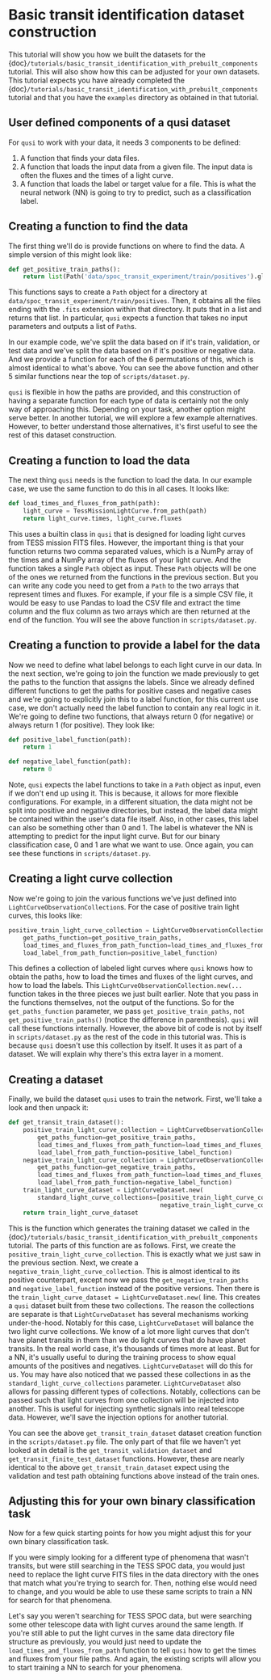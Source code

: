 # Basic transit identification dataset construction

This tutorial will show you how we built the datasets for the {doc}`/tutorials/basic_transit_identification_with_prebuilt_components` tutorial. This will also show how this can be adjusted for your own datasets. This tutorial expects you have already completed the {doc}`/tutorials/basic_transit_identification_with_prebuilt_components` tutorial and that you have the `examples` directory as obtained in that tutorial.

## User defined components of a qusi dataset

For `qusi` to work with your data, it needs 3 components to be defined:

1. A function that finds your data files.
2. A function that loads the input data from a given file. The input data is often the fluxes and the times of a light curve.
3. A function that loads the label or target value for a file. This is what the neural network (NN) is going to try to predict, such as a classification label.

## Creating a function to find the data

The first thing we'll do is provide functions on where to find the data. A simple version of this might look like:

```python
def get_positive_train_paths():
    return list(Path('data/spoc_transit_experiment/train/positives').glob('*.fits'))
```

This functions says to create a `Path` object for a directory at `data/spoc_transit_experiment/train/positives`. Then, it obtains all the files ending with the `.fits` extension within that directory. It puts that in a list and returns that list. In particular, `qusi` expects a function that takes no input parameters and outputs a list of `Path`s.

In our example code, we've split the data based on if it's train, validation, or test data and we've split the data based on if it's positive or negative data. And we provide a function for each of the 6 permutations of this, which is almost identical to what's above. You can see the above function and other 5 similar functions near the top of `scripts/dataset.py`.

`qusi` is flexible in how the paths are provided, and this construction of having a separate function for each type of data is certainly not the only way of approaching this. Depending on your task, another option might serve better. In another tutorial, we will explore a few example alternatives. However, to better understand those alternatives, it's first useful to see the rest of this dataset construction.

## Creating a function to load the data

The next thing `qusi` needs is the function to load the data. In our example case, we use the same function to do this in all cases. It looks like:

```python
def load_times_and_fluxes_from_path(path):
    light_curve = TessMissionLightCurve.from_path(path)
    return light_curve.times, light_curve.fluxes
```

This uses a builtin class in `qusi` that is designed for loading light curves from TESS mission FITS files. However, the important thing is that your function returns two comma separated values, which is a NumPy array of the times and a NumPy array of the fluxes of your light curve. And the function takes a single `Path` object as input. These `Path` objects will be one of the ones we returned from the functions in the previous section. But you can write any code you need to get from a `Path` to the two arrays that represent times and fluxes. For example, if your file is a simple CSV file, it would be easy to use Pandas to load the CSV file and extract the time column and the flux column as two arrays which are then returned at the end of the function. You will see the above function in `scripts/dataset.py`.

## Creating a function to provide a label for the data

Now we need to define what label belongs to each light curve in our data. In the next section, we're going to join the function we made previously to get the paths to the function that assigns the labels. Since we already defined different functions to get the paths for positive cases and negative cases and we're going to explicitly join this to a label function, for this current use case, we don't actually need the label function to contain any real logic in it. We're going to define two functions, that always return 0 (for negative) or always return 1 (for positive). They look like:

```python
def positive_label_function(path):
    return 1

def negative_label_function(path):
    return 0
```

Note, `qusi` expects the label functions to take in a `Path` object as input, even if we don't end up using it. This is because, it allows for more flexible configurations. For example, in a different situation, the data might not be split into positive and negative directories, but instead, the label data might be contained within the user's data file itself. Also, in other cases, this label can also be something other than 0 and 1. The label is whatever the NN is attempting to predict for the input light curve. But for our binary classification case, 0 and 1 are what we want to use. Once again, you can see these functions in `scripts/dataset.py`.

## Creating a light curve collection

Now we're going to join the various functions we've just defined into `LightCurveObservationCollection`s. For the case of positive train light curves, this looks like:

```python
positive_train_light_curve_collection = LightCurveObservationCollection.new(
    get_paths_function=get_positive_train_paths,
    load_times_and_fluxes_from_path_function=load_times_and_fluxes_from_path,
    load_label_from_path_function=positive_label_function)
```

This defines a collection of labeled light curves where `qusi` knows how to obtain the paths, how to load the times and fluxes of the light curves, and how to load the labels. This `LightCurveObservationCollection.new(...` function takes in the three pieces we just built earlier. Note that you pass in the functions themselves, not the output of the functions. So for the `get_paths_function` parameter, we pass `get_positive_train_paths`, not `get_positive_train_paths()` (notice the difference in parenthesis). `qusi` will call these functions internally. However, the above bit of code is not by itself in `scripts/dataset.py` as the rest of the code in this tutorial was. This is because `qusi` doesn't use this collection by itself. It uses it as part of a dataset. We will explain why there's this extra layer in a moment.

## Creating a dataset

Finally, we build the dataset `qusi` uses to train the network. First, we'll take a look and then unpack it:

```python
def get_transit_train_dataset():
    positive_train_light_curve_collection = LightCurveObservationCollection.new(
        get_paths_function=get_positive_train_paths,
        load_times_and_fluxes_from_path_function=load_times_and_fluxes_from_path,
        load_label_from_path_function=positive_label_function)
    negative_train_light_curve_collection = LightCurveObservationCollection.new(
        get_paths_function=get_negative_train_paths,
        load_times_and_fluxes_from_path_function=load_times_and_fluxes_from_path,
        load_label_from_path_function=negative_label_function)
    train_light_curve_dataset = LightCurveDataset.new(
        standard_light_curve_collections=[positive_train_light_curve_collection,
                                          negative_train_light_curve_collection])
    return train_light_curve_dataset
```

This is the function which generates the training dataset we called in the {doc}`/tutorials/basic_transit_identification_with_prebuilt_components` tutorial. The parts of this function are as follows. First, we create the `positive_train_light_curve_collection`. This is exactly what we just saw in the previous section. Next, we create a `negative_train_light_curve_collection`. This is almost identical to its positive counterpart, except now we pass the `get_negative_train_paths` and `negative_label_function` instead of the positive versions. Then there is the `train_light_curve_dataset = LightCurveDataset.new(` line. This creates a `qusi` dataset built from these two collections. The reason the collections are separate is that `LightCurveDataset` has several mechanisms working under-the-hood. Notably for this case, `LightCurveDataset` will balance the two light curve collections. We know of a lot more light curves that don't have planet transits in them than we do light curves that do have planet transits. In the real world case, it's thousands of times more at least. But for a NN, it's usually useful to during the training process to show equal amounts of the positives and negatives. `LightCurveDataset` will do this for us. You may have also noticed that we passed these collections in as the `standard_light_curve_collections` parameter. `LightCurveDataset` also allows for passing different types of collections. Notably, collections can be passed such that light curves from one collection will be injected into another. This is useful for injecting synthetic signals into real telescope data. However, we'll save the injection options for another tutorial.

You can see the above `get_transit_train_dataset` dataset creation function in the `scripts/dataset.py` file. The only part of that file we haven't yet looked at in detail is the `get_transit_validation_dataset` and `get_transit_finite_test_dataset` functions. However, these are nearly identical to the above `get_transit_train_dataset` expect using the validation and test path obtaining functions above instead of the train ones.

## Adjusting this for your own binary classification task

Now for a few quick starting points for how you might adjust this for your own binary classification task.

If you were simply looking for a different type of phenomena that wasn't transits, but were still searching in the TESS SPOC data, you would just need to replace the light curve FITS files in the data directory with the ones that match what you're trying to search for. Then, nothing else would need to change, and you would be able to use these same scripts to train a NN for search for that phenomena.

Let's say you weren't searching for TESS SPOC data, but were searching some other telescope data with light curves around the same length. If you're still able to put the light curves in the same data directory file structure as previously, you would just need to update the `load_times_and_fluxes_from_path` function to tell `qusi` how to get the times and fluxes from your file paths. And again, the existing scripts will allow you to start training a NN to search for your phenomena.
